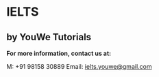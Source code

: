 # IELTS
## by YouWe Tutorials

**For more information, contact us at:**

M: +91 98158 30889
Email: ielts.youwe@gmail.com
